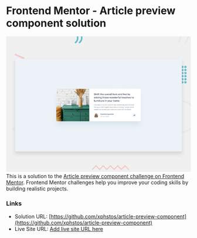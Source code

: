 # Frontend Mentor - Article preview component solution

![Design preview for the QR code component coding challenge](./desktop-preview.jpg)
This is a solution to the [Article preview component challenge on Frontend Mentor](https://www.frontendmentor.io/challenges/article-preview-component-dYBN_pYFT). Frontend Mentor challenges help you improve your coding skills by building realistic projects.

### Links

- Solution URL: [https://github.com/xphstos/article-preview-component](https://github.com/xphstos/article-preview-component)
- Live Site URL: [Add live site URL here](https://your-live-site-url.com)
